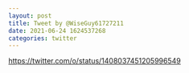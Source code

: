 ```yaml
--- 
layout: post 
title: Tweet by @WiseGuy61727211 
date: 2021-06-24 1624537268 
categories: twitter 
--- 
```

https://twitter.com/o/status/1408037451205996549